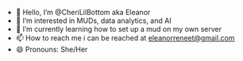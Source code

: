 - 👋 Hello, I’m @CheriLilBottom aka Eleanor
- 👀 I’m interested in MUDs, data analytics, and AI
- 🌱 I’m currently learning how to set up a mud on my own server
- 📫 How to reach me i can be reached at eleanorreneet@gmail.com
- 😄 Pronouns: She/Her

<!---
CheriLilBottom/CheriLilBottom is a ✨ special ✨ repository because its `README.md` (this file) appears on your GitHub profile.
You can click the Preview link to take a look at your changes.
--->
